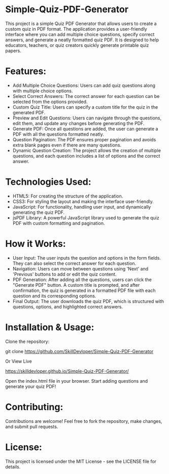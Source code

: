 # Simple-Quiz-PDF-Generator
This project is a simple Quiz PDF Generator that allows users to create a custom quiz in PDF format. The application provides a user-friendly interface where you can add multiple choice questions, specify correct answers, and generate a neatly formatted quiz PDF. It is designed to help educators, teachers, or quiz creators quickly generate printable quiz papers.

# Features:

- Add Multiple Choice Questions: Users can add quiz questions along with multiple choice options.
- Select Correct Answers: The correct answer for each question can be selected from the options provided.
- Custom Quiz Title: Users can specify a custom title for the quiz in the generated PDF.
- Preview and Edit Questions: Users can navigate through the questions, edit them, and update any changes before generating the PDF.
- Generate PDF: Once all questions are added, the user can generate a PDF with all the questions formatted neatly.
- Question Pagination: The PDF ensures proper pagination and avoids extra blank pages even if there are many questions.
- Dynamic Question Creation: The project allows the creation of multiple questions, and each question includes a list of options and the correct answer.

# Technologies Used:

- HTML5: For creating the structure of the application.
- CSS3: For styling the layout and making the interface user-friendly.
- JavaScript: For functionality, handling user input, and dynamically generating the quiz PDF.
- jsPDF Library: A powerful JavaScript library used to generate the quiz PDF with custom formatting and pagination.
# How it Works:

- User Input: The user inputs the question and options in the form fields. They can also select the correct answer for each question.
- Navigation: Users can move between questions using 'Next' and 'Previous' buttons to add or edit the quiz content.
- PDF Generation: After adding all the questions, users can click the "Generate PDF" button. A custom title is prompted, and after confirmation, the quiz is generated in a formatted PDF file with each question and its corresponding options.
- Final Output: The user downloads the quiz PDF, which is structured with questions, options, and highlighted correct answers.

# Installation & Usage:

Clone the repository:

git clone https://github.com/SkillDevloper/Simple-Quiz-PDF-Generator

Or View Live

https://skilldevloper.github.io/Simple-Quiz-PDF-Generator/

Open the index.html file in your browser.
Start adding questions and generate your quiz PDF!

# Contributing:

Contributions are welcome! Feel free to fork the repository, make changes, and submit pull requests.
# License:

This project is licensed under the MIT License - see the LICENSE file for details.
